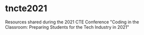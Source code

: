 # tncte2021
Resources shared during the 2021 CTE Conference "Coding in the Classroom: Preparing Students for the Tech Industry in 2021"
